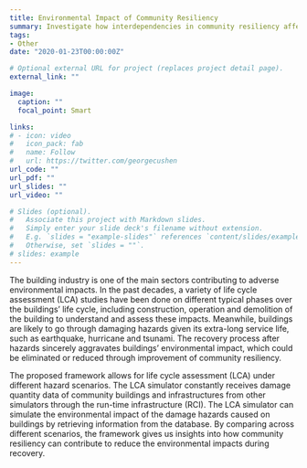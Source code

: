 ```yaml
---
title: Environmental Impact of Community Resiliency
summary: Investigate how interdependencies in community resiliency affect the environmental impact of hazardous events.
tags:
- Other
date: "2020-01-23T00:00:00Z"

# Optional external URL for project (replaces project detail page).
external_link: ""

image:
  caption: ""
  focal_point: Smart

links:
# - icon: video
#   icon_pack: fab
#   name: Follow
#   url: https://twitter.com/georgecushen
url_code: ""
url_pdf: ""
url_slides: ""
url_video: ""

# Slides (optional).
#   Associate this project with Markdown slides.
#   Simply enter your slide deck's filename without extension.
#   E.g. `slides = "example-slides"` references `content/slides/example-slides.md`.
#   Otherwise, set `slides = ""`.
# slides: example
---
```


The building industry is one of the main sectors contributing to adverse environmental impacts. In the past decades, a variety of life cycle assessment (LCA) studies have been done on different typical phases over the buildings’ life cycle, including construction, operation and demolition of the building to understand and assess these impacts. Meanwhile, buildings are likely to go through damaging hazards given its extra-long service life, such as earthquake, hurricane and tsunami. The recovery process after hazards sincerely aggravates buildings’ environmental impact, which could be eliminated or reduced through improvement of community resiliency.

The proposed framework allows for life cycle assessment (LCA) under different hazard scenarios. The LCA simulator constantly receives damage quantity data of community buildings and infrastructures from other simulators through the run-time infrastructure (RCI). The LCA simulator can simulate the environmental impact of the damage hazards caused on buildings by retrieving information from the database. By comparing across different scenarios, the framework gives us insights into how community resiliency can contribute to reduce the environmental impacts during recovery.